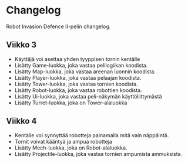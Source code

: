 # Changelog

Robot Invasion Defence II-pelin changelog.

## Viikko 3

-   Käyttäjä voi asettaa yhden tyyppisen tornin kentälle
-   Lisätty Game-luokka, joka vastaa pelilogiikan koodista.
-   Lisätty Map-luokka, joka vastaa areenan luonnin koodista.
-   Lisätty Player-luokka, joka vastaa pelaajan koodista.
-   Lisätty Tower-luokka, joka vastaa tornien koodista.
-   Lisätty Robot-luokka, joka vastaa robottien koodista.
-   Lisätty Ui-luokka, joka vastaa peli-näkymän käyttöliittymästä
-   Lisätty Turret-luokka, joka on Tower-alaluokka

## Viikko 4

-   Kentälle voi synnyttää robotteja painamalla mitä vain näppäintä.
-   Tornit voivat kääntyä ja ampua robotteja
-   Lisätty Mech-luokka, joka on Robot-alaluokka.
-   Lisätty Projectile-luokka, joka vastaa tornien ampumista ammuksista.

